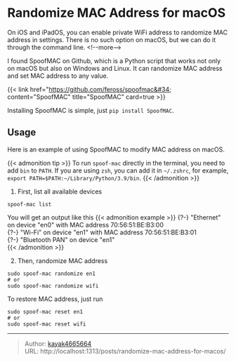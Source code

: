 # Randomize MAC Address for macOS

On iOS and iPadOS, you can enable private WiFi address to randomize MAC address in settings. There is no such option on macOS, but we can do it through the command line.
&lt;!--more--&gt;

I found SpoofMAC on Github, which is a Python script that works not only on macOS but also on Windows and Linux. It can randomize MAC address and set MAC address to any value.

{{&lt; link href=&#34;https://github.com/feross/spoofmac&#34; content=&#34;SpoofMAC&#34; title=&#34;SpoofMAC&#34; card=true &gt;}}

Installing SpoofMAC is simple, just `pip install SpoofMAC`.

## Usage 
Here is an example of using SpoofMAC to modify MAC address on macOS.

{{&lt; admonition tip &gt;}}
To run `spoof-mac` directly in the terminal, you need to add `bin` to `PATH`. If you are using `zsh`, you can add it in `~/.zshrc`, for example, `export PATH=$PATH:~/Library/Python/3.9/bin`.
{{&lt; /admonition &gt;}}

1. First, list all available devices
``` shell
spoof-mac list
```
You will get an output like this
{{&lt; admonition example &gt;}}
{?-} &#34;Ethernet&#34; on device &#34;en0&#34; with MAC address 70:56:51:BE:B3:00  
{?-} &#34;Wi-Fi&#34; on device &#34;en1&#34; with MAC address 70:56:51:BE:B3:01  
{?-} &#34;Bluetooth PAN&#34; on device &#34;en1&#34;  
{{&lt; /admonition &gt;}}

2. Then, randomize MAC address
``` shell
sudo spoof-mac randomize en1
# or
sudo spoof-mac randomize wifi
```

To restore MAC address, just run
``` shell
sudo spoof-mac reset en1
# or
sudo spoof-mac reset wifi
```


---

> Author: [kayak4665664](https://github.com/kayak4665664)  
> URL: http://localhost:1313/posts/randomize-mac-address-for-macos/  

